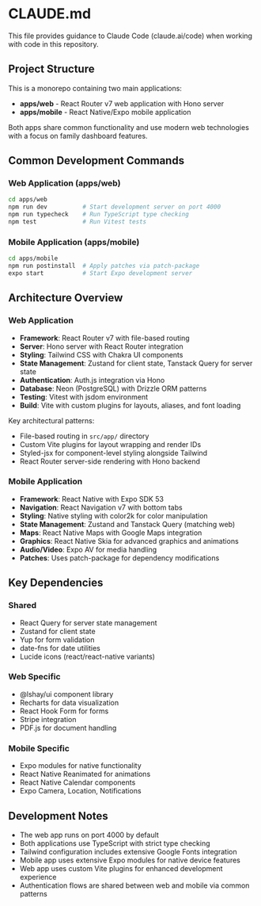 # CLAUDE.md

This file provides guidance to Claude Code (claude.ai/code) when working with code in this repository.

## Project Structure

This is a monorepo containing two main applications:

- **apps/web** - React Router v7 web application with Hono server
- **apps/mobile** - React Native/Expo mobile application

Both apps share common functionality and use modern web technologies with a focus on family dashboard features.

## Common Development Commands

### Web Application (apps/web)
```bash
cd apps/web
npm run dev          # Start development server on port 4000
npm run typecheck    # Run TypeScript type checking
npm test             # Run Vitest tests
```

### Mobile Application (apps/mobile)
```bash
cd apps/mobile
npm run postinstall  # Apply patches via patch-package
expo start           # Start Expo development server
```

## Architecture Overview

### Web Application
- **Framework**: React Router v7 with file-based routing
- **Server**: Hono server with React Router integration
- **Styling**: Tailwind CSS with Chakra UI components
- **State Management**: Zustand for client state, Tanstack Query for server state
- **Authentication**: Auth.js integration via Hono
- **Database**: Neon (PostgreSQL) with Drizzle ORM patterns
- **Testing**: Vitest with jsdom environment
- **Build**: Vite with custom plugins for layouts, aliases, and font loading

Key architectural patterns:
- File-based routing in `src/app/` directory
- Custom Vite plugins for layout wrapping and render IDs
- Styled-jsx for component-level styling alongside Tailwind
- React Router server-side rendering with Hono backend

### Mobile Application
- **Framework**: React Native with Expo SDK 53
- **Navigation**: React Navigation v7 with bottom tabs
- **Styling**: Native styling with color2k for color manipulation
- **State Management**: Zustand and Tanstack Query (matching web)
- **Maps**: React Native Maps with Google Maps integration
- **Graphics**: React Native Skia for advanced graphics and animations
- **Audio/Video**: Expo AV for media handling
- **Patches**: Uses patch-package for dependency modifications

## Key Dependencies

### Shared
- React Query for server state management
- Zustand for client state
- Yup for form validation
- date-fns for date utilities
- Lucide icons (react/react-native variants)

### Web Specific
- @lshay/ui component library
- Recharts for data visualization
- React Hook Form for forms
- Stripe integration
- PDF.js for document handling

### Mobile Specific
- Expo modules for native functionality
- React Native Reanimated for animations
- React Native Calendar components
- Expo Camera, Location, Notifications

## Development Notes

- The web app runs on port 4000 by default
- Both applications use TypeScript with strict type checking
- Tailwind configuration includes extensive Google Fonts integration
- Mobile app uses extensive Expo modules for native device features
- Web app uses custom Vite plugins for enhanced development experience
- Authentication flows are shared between web and mobile via common patterns